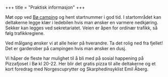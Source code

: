 +++
title = "Praktisk informasjon"
+++

Møt opp ved [Bø camping][boca] og hent startnummer i god tid. I startområdet kan deltakerne legge klær i ledebilen hvis man ønsker en varmere nedkjøring. Sekker kan legges ved sekretariatet. Veien er åpen for ordinær trafikk, så følg trafikkreglene.

Ved målgang ønsker vi at alle heier på hverandre. Ta det rolig ned fra fjellet! Det er garderober på campingen hvis man ønsker en dusj. 

Vi håper de fleste har mulighet til å bli med på sosial happening på Pizzafjoset i Bø kl 20-22. Her blir det gratis pizza til alle deltakerne og et kort foredrag med Norgescuprytter og Skarphedinsyklist Emil Åberg.

[boca]: https://www.google.com/maps/place/Bo+Camping/@59.4445366,9.0604397,17z
